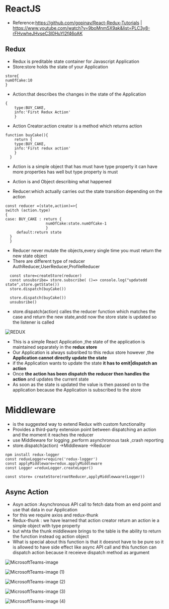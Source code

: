 # ReactJS
* Reference:https://github.com/gopinav/React-Redux-Tutorials | https://www.youtube.com/watch?v=9boMnm5X9ak&list=PLC3y8-rFHvwheJHvseC3I0HuYI2f46oAK
## Redux
* Redux is preditable state container for Javascript Application 
* Store:store holds the state of your Application
```
store{
numOfCake:10
}
```
* Action:that describes the changes in the state of the Application 
```
{
    type:BUY_CAKE,
    info:'First Redux Action'
    }
```
* Action Creator:action creator is a method which returns action
```
function buyCake(){
    return {
    type:BUY_CAKE,
    info:'First redux action'
    }
  }  
```
    
* Action is a simple object that has must have type property it can have more properties has well but type property is must
* Action is and Object describing what happened

* Reducer:which actually carries out the state transition depending on the action
```
const reducer =(state,action)=>{
switch (action.type)
{
case: BUY_CAKE : return {
                  numOfCake:state.numOfCake-1
                  }
     default:return state
  }
  } 
  ```
  
* Reducer never  mutate the objects,every single time you must return the new state object
* There are different type of reducer AuthReducer,UserReducer,ProfileReducer
  
```
  const store=createStore(reducer)
  const unsubsribe= store.subscribe( ()=> console.log("updatedd state",store.getState())
  store.dispatch(buyCake())
  
  store.dispatch(buyCake())
  unsubsribe()
```  
 
* store.dispatch(action) calles the reducer function which matches the case and 
  return the new state,andd now the store state is updated so the listener is called 
  
![REDUX](https://user-images.githubusercontent.com/56108097/106353193-c7572080-630e-11eb-9b8f-32fc4e89afa7.jpeg)

* This is a simple React Application ,the state of the application is maintained separately in the **redux store**
* Our Application is always subsribed to this redux store however ,the **Application cannot directly update the state**
* if the Application wants to  update the state **it has to emit|dispatch an action**
* Once **the action has been dispatch the reducer then handles the action** and updates the current state
* As soon as the state is updated the value is then passed on to the application because the Application is subscribed to the store

# Middleware
*  is the suggested way to extend Redux with custom functionality
* Provides a third-party extension point between dispatching an action and the moment it reaches the reducer
* use  Middleware for logging ,perform asynchronous task ,crash reporting
* store.dispatch(action) ->Middleware ->Reducer 
 
 ```
 npm install redux-logger
 const reduxLogger=require('redux-logger')
 const applyMiddleware=redux.applyMiddleware
 const Logger =reduxLogger.createLoger()
 
 const store= createStore(rootReducer,applyMiddlewware(Logger))
 ```
## Async Action 

* Asyn action :Asynchronous API call to fetch data from an end point and use that data in our Application
* for this we require axios and redux-thunk
* Redux-thunk : we have learned that action creator return an action ie a simple object with type property
* but whta the thunk middleware brings to the table is the ability to return the function instead og action object
* What is special about this function is that it doesnot have to be pure so it is allowed to have side effect like async API call and
 this function can dispatch action because it receieve dispatch method as argument 
 
 ![MicrosoftTeams-image](https://user-images.githubusercontent.com/56108097/106365018-c6e37780-6358-11eb-99ab-a57bb55b8823.png)
 
 ![MicrosoftTeams-image (1)](https://user-images.githubusercontent.com/56108097/106365085-23df2d80-6359-11eb-851a-fdbdb8dade5f.png)
 
 ![MicrosoftTeams-image (2)](https://user-images.githubusercontent.com/56108097/106365472-de702f80-635b-11eb-9852-eb93d6c6a9f6.png)
 
 ![MicrosoftTeams-image (3)](https://user-images.githubusercontent.com/56108097/106367147-84289c00-6366-11eb-988b-236f5051cce7.png)
 
 ![MicrosoftTeams-image (4)](https://user-images.githubusercontent.com/56108097/106376936-69364600-63bf-11eb-9ff2-3a5dd1f6820d.png)







  
  
     


